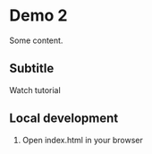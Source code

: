 # Demo 2

Some content.

## Subtitle

Watch tutorial

## Local development

1. Open index.html in your browser